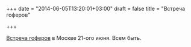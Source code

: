 +++
date = "2014-06-05T13:20:01+03:00"
draft = false
title = "Встреча гоферов"

+++

<p><a href="http://www.meetup.com/Golang-Moscow/events/186845472/">Встреча гоферов</a> в Москве 21-ого июня. Всем быть.</p>

